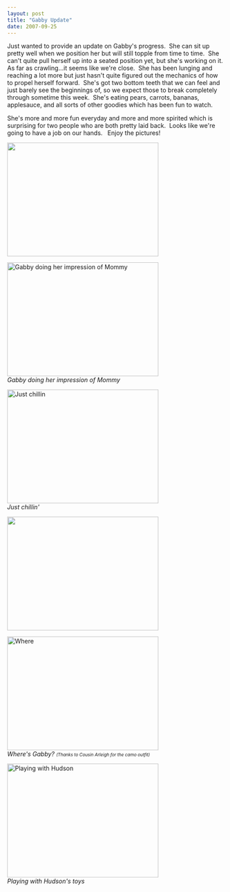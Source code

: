```yaml
---
layout: post
title: "Gabby Update"
date: 2007-09-25
---
```


<p>Just wanted to provide an update on Gabby's progress.  She can sit up pretty well when we position her but will still topple from time to time.  She can't quite pull herself up into a seated position yet, but she's working on it.  As far as crawling...it seems like we're close.  She has been lunging and reaching a lot more but just hasn't quite figured out the mechanics of how to propel herself forward.  She's got two bottom teeth that we can feel and just barely see the beginnings of, so we expect those to break completely through sometime this week.  She's eating pears, carrots, bananas, applesauce, and all sorts of other goodies which has been fun to watch.</p>
<p>She's more and more fun everyday and more and more spirited which is surprising for two people who are both pretty laid back.  Looks like we're going to have a job on our hands.   Enjoy the pictures!</p>
<p><img height="263" alt="" src="http://www.thepaladinos.com/Portals/thepaladinos/Blog/Files/1/55/P1010182 (Custom).JPG " width="350"/></p>
<p><img height="263" alt="Gabby doing her impression of Mommy" src="http://www.thepaladinos.com/Portals/thepaladinos/Blog/Files/1/55/P1010166 (Custom).JPG " width="350"/><br/>
<em>Gabby doing her impression of Mommy</em></p>
<p><img height="263" alt="Just chillin" src="http://www.thepaladinos.com/Portals/thepaladinos/Blog/Files/1/55/P1010123 (Custom).JPG " width="350"/><br/>
<em>Just chillin'</em></p>
<p><img height="263" alt="" src="http://www.thepaladinos.com/Portals/thepaladinos/Blog/Files/1/55/P1010094 (Custom).JPG " width="350"/></p>
<p><img height="263" alt="Where" src="http://www.thepaladinos.com/Portals/thepaladinos/Blog/Files/1/55/P1010213 (Custom).JPG " width="350"/><br/>
<em>Where's Gabby? <font size="1">(Thanks to Cousin Arleigh for the camo outfit)</font></em></p>
<p><img height="263" alt="Playing with Hudson" src="http://www.thepaladinos.com/Portals/thepaladinos/Blog/Files/1/55/P1010155 (Custom).JPG " width="350" s=""/><br/>
<em>Playing with Hudson's toys</em></p>
<p> </p>
